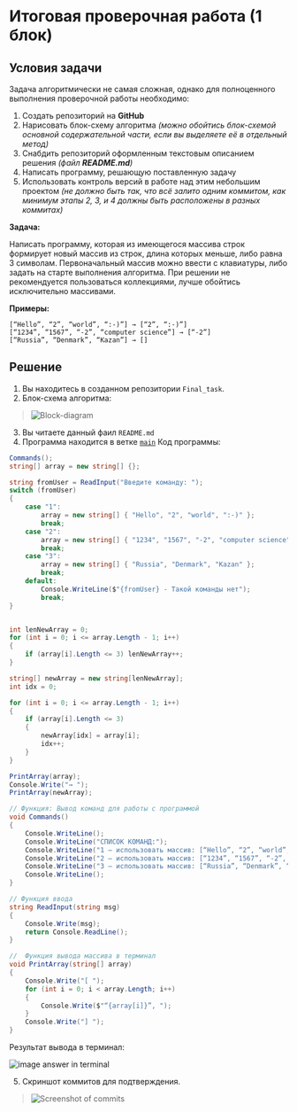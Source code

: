 # Итоговая проверочная работа (1 блок)
## **Условия задачи**

Задача алгоритмически не самая сложная, однако для полноценного выполнения проверочной работы необходимо:

1. Создать репозиторий на __GitHub__
2. Нарисовать блок-схему алгоритма _(можно обойтись блок-схемой основной содержательной части, если вы выделяете её в отдельный метод)_
3. Снабдить репозиторий оформленным текстовым описанием решения _(файл __README.md__)_
4. Написать программу, решающую поставленную задачу
5. Использовать контроль версий в работе над этим небольшим проектом _(не должно быть так, что всё залито одним коммитом, как минимум этапы 2, 3, и 4 должны быть расположены в разных коммитах)_

**Задача:**

Написать программу, которая из имеющегося массива строк формирует новый массив из строк, длина которых меньше, либо равна 3 символам. Первоначальный массив можно ввести с клавиатуры, либо задать на старте выполнения алгоритма. При решении не рекомендуется пользоваться коллекциями, лучше обойтись исключительно массивами.

**Примеры:**
```
[“Hello”, “2”, “world”, “:-)”] → [“2”, “:-)”]
[“1234”, “1567”, “-2”, “computer science”] → [“-2”]
[“Russia”, “Denmark”, “Kazan”] → []
```
## **Решение**
1. Вы находитесь в созданном репозитории `Final_task`.
2. Блок-схема алгоритма:
> ![Block-diagram](https://raw.githubusercontent.com/SmirnovRinat/Final_control_work/main/Block_diagram.jpg "Блок-схема")

3. Вы читаете данный фаил `README.md`
4. Программа находится в ветке [`main`](/Final_task/Program.cs "Открыть решение")
Код программы:
```cs
Commands();
string[] array = new string[] {};

string fromUser = ReadInput("Введите команду: ");
switch (fromUser)
{
    case "1":
        array = new string[] { "Hello", "2", "world", ":-)" };
        break;
    case "2":
        array = new string[] { "1234", "1567", "-2", "computer science" };
        break;
    case "3":
        array = new string[] { "Russia", "Denmark", "Kazan" };
        break;
    default:
        Console.WriteLine($"{fromUser} - Такой команды нет");
        break;
}


int lenNewArray = 0;
for (int i = 0; i <= array.Length - 1; i++)
{
    if (array[i].Length <= 3) lenNewArray++;
}

string[] newArray = new string[lenNewArray];
int idx = 0;

for (int i = 0; i <= array.Length - 1; i++)
{
    if (array[i].Length <= 3)
    {
        newArray[idx] = array[i];
        idx++;
    }
}

PrintArray(array);
Console.Write("→ ");
PrintArray(newArray);

// Функция: Вывод команд для работы с программой
void Commands()
{
    Console.WriteLine();
    Console.WriteLine("СПИСОК КОМАНД:");
    Console.WriteLine("1 – использовать массив: [“Hello”, “2”, “world”, “:-)”]");
    Console.WriteLine("2 – использовать массив: [“1234”, “1567”, “-2”, “computer science”]");
    Console.WriteLine("3 – использовать массив: [“Russia”, “Denmark”, “Kazan”]");
    Console.WriteLine();
}

// Функция ввода
string ReadInput(string msg)
{
    Console.Write(msg);
    return Console.ReadLine();
}

//  Функция вывода массива в терминал
void PrintArray(string[] array)
{
    Console.Write("[ ");
    for (int i = 0; i < array.Length; i++)
    {
        Console.Write($"“{array[i]}”, ");
    }
    Console.Write("] ");
}
```
Результат вывода в терминал:

![image answer in terminal](https://raw.githubusercontent.com/SmirnovRinat/Final_control_work/main/image_answer_in_terminal.jpg "Скриншот вывода результата в терминал")

5. Скриншот коммитов для подтверждения.

>![Screenshot of commits](https://raw.githubusercontent.com/SmirnovRinat/Final_control_work/main/Screenshot_of_commits.png "Скриншот коммитов в терминале bash")

